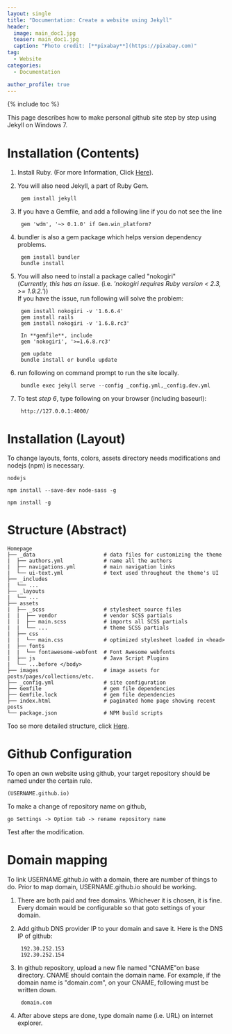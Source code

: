 ```yaml
---
layout: single
title: "Documentation: Create a website using Jekyll"
header:
  image: main_doc1.jpg
  teaser: main_doc1.jpg
  caption: "Photo credit: [**pixabay**](https://pixabay.com)"
tag: 
  - Website
categories: 
  - Documentation

author_profile: true
---
```


{% include toc %}

This page describes how to make personal github site step by step using Jekyll on Windows 7.

# Installation (Contents)

1. Install Ruby. (For more Information, Click [Here](http://jekyll-windows.juthilo.com/1-ruby-and-devkit/)).

2. You will also need Jekyll, a part of Ruby Gem. <br>

        gem install jekyll


3. If you have a Gemfile, and add a following line if you do not see the line 

	    gem 'wdm', '~> 0.1.0' if Gem.win_platform?

4. bundler is also a gem package which helps version dependency problems.
   
	    gem install bundler
	    bundle install

5. You will also need to install a package called "nokogiri" <br>
   (*Currently, this has an issue*. (i.e. *'nokogiri requires Ruby version < 2.3, >= 1.9.2.'*))<br>
   If you have the issue, run following will solve the problem:
 
		gem install nokogiri -v '1.6.6.4'
		gem install rails 
		gem install nokogiri -v '1.6.8.rc3'

		In **gemfile**, include
		gem 'nokogiri', '>=1.6.8.rc3' 
	
		gem update  
		bundle install or bundle update

6. run following on command prompt to run the site locally.

    	bundle exec jekyll serve --config _config.yml,_config.dev.yml 


7. To test *step 6*, type following on your browser (including baseurl): 

		http://127.0.0.1:4000/ 

# Installation (Layout)

To change layouts, fonts, colors, assets directory needs modifications and nodejs (npm) is necessary.

	nodejs
	
	npm install --save-dev node-sass -g
	
	npm install -g



# Structure (Abstract)

	Homepage
	├── _data                      # data files for customizing the theme
	|  ├── authors.yml             # name all the authors 
	|  ├── navigations.yml         # main navigation links
	|  └── ui-text.yml             # text used throughout the theme's UI
	├── _includes
	|  └── ...
	├── _layouts
	|  └── ...
	├── assets
	|  ├── _scss                   # stylesheet source files
	|  |  ├── vendor               # vendor SCSS partials
	|  |  ├── main.scss            # imports all SCSS partials
	|  |  └── ...                  # theme SCSS partials
	|  ├── css
	|  |  └── main.css             # optimized stylesheet loaded in <head>
	|  ├── fonts
	|  |  └── fontawesome-webfont  # Font Awesome webfonts
	|  ├── js                      # Java Script Plugins
	|  └── ...before </body>
	├── images                     # image assets for posts/pages/collections/etc.
	├── _config.yml                # site configuration
	├── Gemfile                    # gem file dependencies
	├── Gemfile.lock               # gem file dependencies
	├── index.html                 # paginated home page showing recent posts
	└── package.json               # NPM build scripts

Too se more detailed structure, click [Here](https://mmistakes.github.io/minimal-mistakes/docs/structure/).


# Github Configuration

To open an own website using github, your target repository should be named under the certain rule.

	(USERNAME.github.io)  

To make a change of repository name on github, 

	go Settings -> Option tab -> rename repository name

Test after the modification.
 

# Domain mapping 

To link USERNAME.github.io with a domain, there are number of things to do. 
Prior to map domain, USERNAME.github.io should be working.

1. There are both paid and free domains. Whichever it is chosen, it is fine.
Every domain would be configurable so that goto settings of your domain.


2. Add github DNS provider IP to your domain and save it.
   Here is the DNS IP of github:

		192.30.252.153
		192.30.252.154

3. In github repository, upload a new file named "CNAME"on base directory.
   CNAME should contain the domain name. For example, if the domain name is "domain.com", on your CNAME, following must be written down.

		domain.com

4. After above steps are done, type domain name (i.e. URL) on internet explorer.  
